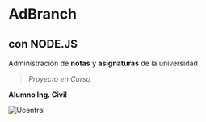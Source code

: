# AdBranch
## con NODE.JS 


Administración de **notas** y **asignaturas** de la universidad

> _Proyecto en Curso_

**Alumno Ing. Civil**

![Ucentral](https://upload.wikimedia.org/wikipedia/commons/6/69/Bandera_Ucen.png)
